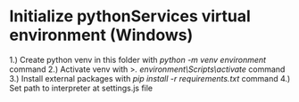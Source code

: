 # Initialize pythonServices virtual environment (Windows)

1.) Create python venv in this folder with *python -m venv environment* command
2.) Activate venv with >*. environment\Scripts\activate* command
3.) Install external packages with *pip install -r requirements.txt* command
4.) Set path to interpreter at settings.js file